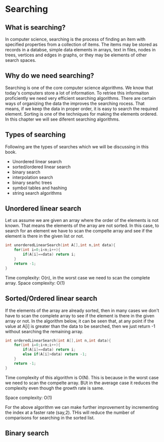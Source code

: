 # Searching

## What is searching?

In computer science, searching is the process of finding an item with specified properties from a collection of items. The items may be stored as records in a databse, simple data elements in arrays, text in files, nodes in trees, vertices and edges in graphs, or they may be elements of other search spaces.

## Why do we need searching?

Searching is one of the core computer science algorithms. We know that today's computers store a lot of information. To retriee this informaiton proficiently we need very efficient searching algorithms. There are certain ways of organizing the data the improves the searching rocess. That means, if we keep the data in proper order, it is easy to search the required element. Sorting is one of the techniques for making the elements ordered. In this chapter we will see diferent searching algorithms.

## Types of searching

Following are the types of searches which we will be discussing in this book.

- Unordered linear search
- sorted/ordered linear search
- binary search
- interpolation search
- binary searhc trees
- symbol tables and hashing
- string search algorithms

## Unordered linear search

Let us assume we are given an array where the order of the elements is not known. That means the elements of the array are not sorted. In this case, to search for an element we have to scan the compelte array and see if the element is there in the given list or not.

```c
int unorderedLinearSearch(int A[],int n,int data){
    for(int i=0;i<n;i++){
        if(A[i]==data) return i;
    }
    return -1;
}
```

Time complexity: O(n), in the worst case we need to scan the complete array. Space complexity: O(1)

## Sorted/Ordered linear search

If the elements of the array are already sorted, then in many cases we don't have to scan the complete array to see if the element is there in the given array or not. In the algorithm below, it can be seen that, at any point if the value at A[i] is greater than the data to be searched, then we just return -1 without searching the remaining array.

```c
int orderedLinearSearch(int A[],int n,int data){
    for(int i=0;i<n;i++){
        if(A[i]==data) return i;
        else if(A[i]>data) return -1;
    }
    return -1;
}
```

Time complexity of this algorithm is O(N). This is because in the worst case we need to scan the compelte array. BUt in the average case it reduces the complexity even though the growth rate is same.

Space complexity: O(1)

For the above algorithm we can make further improvement by incrementing the index at a faster rate (say,2). THis will reduce the number of comparisons for searching in the sorted list.

## Binary search

